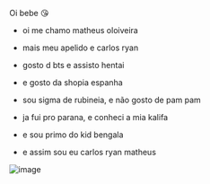 Oi bebe 😘
- oi me chamo matheus oloiveira
 
- mais meu apelido e carlos ryan

- gosto d bts e assisto hentai

- e gosto da shopia espanha

- sou sigma de rubineia, e não gosto de pam pam

- ja fui pro parana, e conheci a mia kalifa

- e sou primo do kid bengala

- e assim sou eu carlos ryan matheus


![image](https://github.com/user-attachments/assets/cf2b001c-b346-47de-a800-c97ece4856be)

